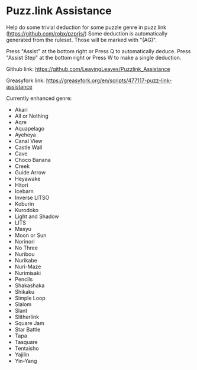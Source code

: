 # Puzz.link Assistance
Help do some trivial deduction for some puzzle genre in puzz.link (https://github.com/robx/pzprjs/)
Some deduction is automatically generated from the ruleset. Those will be marked with "(AG)".

Press "Assist" at the bottom right or Press Q to automatically deduce.
Press "Assist Step" at the bottom right or Press W to make a single deduction.

Github link:
https://github.com/LeavingLeaves/Puzzlink_Assistance

Greasyfork link:
https://greasyfork.org/en/scripts/477117-puzz-link-assistance

Currently enhanced genre:
* Akari
* All or Nothing
* Aqre
* Aquapelago
* Ayeheya
* Canal View
* Castle Wall
* Cave
* Choco Banana
* Creek
* Guide Arrow
* Heyawake
* Hitori
* Icebarn
* Inverse LITSO
* Koburin
* Kurodoko
* Light and Shadow
* LITS
* Masyu
* Moon or Sun
* Norinori
* No Three
* Nuribou
* Nurikabe
* Nuri-Maze
* Nurimisaki
* Pencils
* Shakashaka
* Shikaku
* Simple Loop
* Slalom
* Slant
* Slitherlink
* Square Jam
* Star Battle
* Tapa
* Tasquare
* Tentaisho
* Yajilin
* Yin-Yang